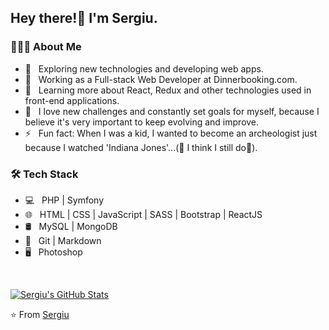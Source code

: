 <h2> Hey there!👋 I'm Sergiu.</h2>

<h3> 👨🏻‍💻 About Me </h3>

- 🤔 &nbsp; Exploring new technologies and developing web apps.
- 💼 &nbsp; Working as a Full-stack Web Developer at Dinnerbooking.com.
- 🌱 &nbsp; Learning more about React, Redux and other technologies used in front-end applications.
- 💪 &nbsp; I love new challenges and constantly set goals for myself, because I believe it's very important to keep evolving and improve.
- ⚡ &nbsp; Fun fact: When I was a kid, I wanted to become an archeologist just because I watched 'Indiana Jones'...(🤫 I think I still do🤔).

<h3>🛠 Tech Stack</h3>

- 💻 &nbsp; PHP | Symfony
- 🌐 &nbsp; HTML | CSS | JavaScript | SASS | Bootstrap | ReactJS
- 🛢 &nbsp; MySQL | MongoDB
- 🔧 &nbsp; Git | Markdown
- 🖥 &nbsp; Photoshop

<br/>

[![Sergiu's GitHub Stats](https://github-readme-stats.vercel.app/api?username=5ergiu&show_icons=true)](https://github.com/Bucegos)

⭐️ From [Sergiu](https://github.com/5ergiu)
